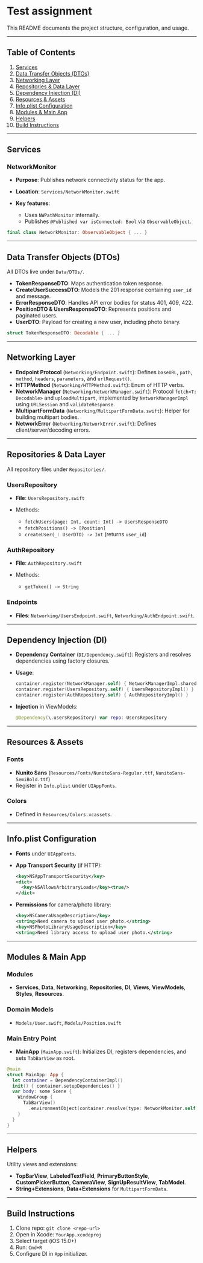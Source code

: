 # Test assignment

This README documents the project structure, configuration, and usage.

---

## Table of Contents

1. [Services](#services)
2. [Data Transfer Objects (DTOs)](#data-transfer-objects-dtos)
3. [Networking Layer](#networking-layer)
4. [Repositories & Data Layer](#repositories--data-layer)
5. [Dependency Injection (DI)](#dependency-injection-di)
6. [Resources & Assets](#resources--assets)
7. [Info.plist Configuration](#infoplist-configuration)
8. [Modules & Main App](#modules--main-app)
9. [Helpers](#helpers)
10. [Build Instructions](#build-instructions)

---

## Services

### NetworkMonitor

* **Purpose**: Publishes network connectivity status for the app.
* **Location**: `Services/NetworkMonitor.swift`
* **Key features**:

  * Uses `NWPathMonitor` internally.
  * Publishes `@Published var isConnected: Bool` via `ObservableObject`.

```swift
final class NetworkMonitor: ObservableObject { ... }
```

---

## Data Transfer Objects (DTOs)

All DTOs live under `Data/DTOs/`.

* **TokenResponseDTO**: Maps authentication token response.
* **CreateUserSuccessDTO**: Models the 201 response containing `user_id` and message.
* **ErrorResponseDTO**: Handles API error bodies for status 401, 409, 422.
* **PositionDTO & UsersResponseDTO**: Represents positions and paginated users.
* **UserDTO**: Payload for creating a new user, including photo binary.

```swift
struct TokenResponseDTO: Decodable { ... }
```

---

## Networking Layer

* **Endpoint Protocol** (`Networking/Endpoint.swift`): Defines `baseURL`, `path`, `method`, `headers`, `parameters`, and `urlRequest()`.
* **HTTPMethod** (`Networking/HTTPMethod.swift`): Enum of HTTP verbs.
* **NetworkManager** (`Networking/NetworkManager.swift`): Protocol `fetch<T: Decodable>` and `uploadMultipart`, implemented by `NetworkManagerImpl` using `URLSession` and `validateResponse`.
* **MultipartFormData** (`Networking/MultipartFormData.swift`): Helper for building multipart bodies.
* **NetworkError** (`Networking/NetworkError.swift`): Defines client/server/decoding errors.

---

## Repositories & Data Layer

All repository files under `Repositories/`.

### UsersRepository

* **File**: `UsersRepository.swift`
* Methods:

  * `fetchUsers(page: Int, count: Int) -> UsersResponseDTO`
  * `fetchPositions() -> [Position]`
  * `createUser(_: UserDTO) -> Int` (returns `user_id`)

### AuthRepository

* **File**: `AuthRepository.swift`
* Methods:

  * `getToken() -> String`

### Endpoints

* **Files**: `Networking/UsersEndpoint.swift`, `Networking/AuthEndpoint.swift`.

---

## Dependency Injection (DI)

* **Dependency Container** (`DI/Dependency.swift`): Registers and resolves dependencies using factory closures.
* **Usage**:

  ```swift
  container.register(NetworkManager.self) { NetworkManagerImpl.shared }
  container.register(UsersRepository.self) { UsersRepositoryImpl() }
  container.register(AuthRepository.self) { AuthRepositoryImpl() }
  ```
* **Injection** in ViewModels:

  ```swift
  @Dependency(\.usersRepository) var repo: UsersRepository
  ```

---

## Resources & Assets

### Fonts

* **Nunito Sans** (`Resources/Fonts/NunitoSans-Regular.ttf`, `NunitoSans-SemiBold.ttf`)
* Register in `Info.plist` under `UIAppFonts`.

### Colors

* Defined in `Resources/Colors.xcassets`.

---

## Info.plist Configuration

* **Fonts** under `UIAppFonts`.
* **App Transport Security** (if HTTP):

  ```xml
  <key>NSAppTransportSecurity</key>
  <dict>
    <key>NSAllowsArbitraryLoads</key><true/>
  </dict>
  ```
* **Permissions** for camera/photo library:

  ```xml
  <key>NSCameraUsageDescription</key>
  <string>Need camera to upload user photo.</string>
  <key>NSPhotoLibraryUsageDescription</key>
  <string>Need library access to upload user photo.</string>
  ```

---

## Modules & Main App

### Modules

* **Services**, **Data**, **Networking**, **Repositories**, **DI**, **Views**, **ViewModels**, **Styles**, **Resources**.

### Domain Models

* `Models/User.swift`, `Models/Position.swift`

### Main Entry Point

* **MainApp** (`MainApp.swift`): Initializes DI, registers dependencies, and sets `TabBarView` as root.

```swift
@main
struct MainApp: App {
  let container = DependencyContainerImpl()
  init() { container.setupDependencies() }
  var body: some Scene {
    WindowGroup {
      TabBarView()
        .environmentObject(container.resolve(type: NetworkMonitor.self)!)
    }
  }
}
```

---

## Helpers

Utility views and extensions:

* **TopBarView**, **LabeledTextField**, **PrimaryButtonStyle**, **CustomPickerButton**, **CameraView**, **SignUpResultView**, **TabModel**.
* **String+Extensions**, **Data+Extensions** for `MultipartFormData`.

---

## Build Instructions

1. Clone repo: `git clone <repo-url>`
2. Open in Xcode: `YourApp.xcodeproj`
3. Select target (iOS 15.0+)
4. Run: `Cmd+R`
5. Configure DI in `App` initializer.

